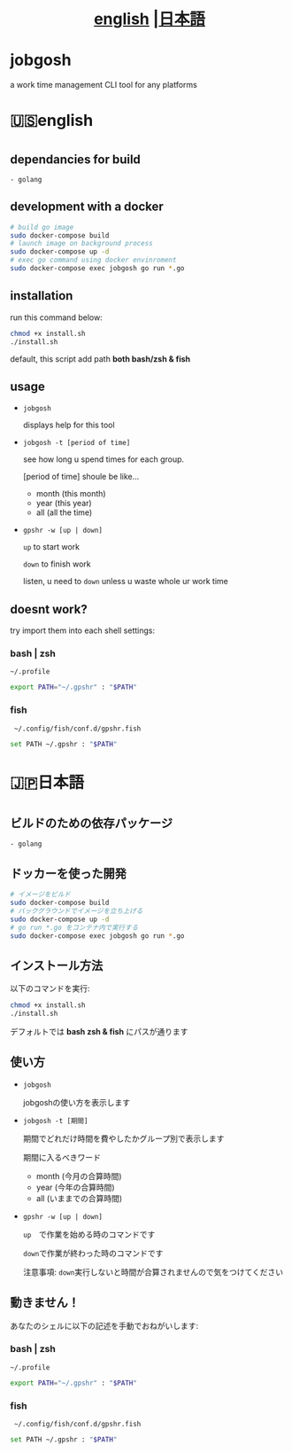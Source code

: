 <h1 align="center"> <a href="#english">english</a> |<a href="#japanese">日本語</a></h1>

<!-- ![README LOGO](_img/bak.png) -->
# jobgosh

a work time management CLI tool for any platforms

<h1 align="left" id="english"> 🇺🇸english<h1>

## dependancies for build

    - golang

## development with a docker
```bash
# build go image
sudo docker-compose build
# launch image on background process
sudo docker-compose up -d
# exec go command using docker envinroment
sudo docker-compose exec jobgosh go run *.go
```

## installation

run this command below:

```bash
chmod +x install.sh
./install.sh
```
default, this script add path **both bash/zsh & fish**

## usage

- ```jobgosh``` 

    displays help for this tool

- ```jobgosh -t [period of time]``` 

    see how long u spend times for each group.

    [period of time] shoule be like...

    - month (this month)
    - year (this year)
    - all (all the time)

- ```gpshr -w [up | down]``` 

    ```up``` to start work

    ```down``` to finish work

    listen, u need to ```down``` unless u waste whole ur work time


## doesnt work? 
try import them into each shell settings:
### bash | zsh

``` ~/.profile ```

```bash
export PATH="~/.gpshr" : "$PATH" 
```

### fish
    
``` ~/.config/fish/conf.d/gpshr.fish```

```bash
set PATH ~/.gpshr : "$PATH" 
```


<h1 align="left" id="japanese"> 🇯🇵日本語<h1>

## ビルドのための依存パッケージ

    - golang

## ドッカーを使った開発
```bash
# イメージをビルド
sudo docker-compose build
# バックグラウンドでイメージを立ち上げる
sudo docker-compose up -d
# go run *.go をコンテナ内で実行する
sudo docker-compose exec jobgosh go run *.go
```

## インストール方法

以下のコマンドを実行:

```bash
chmod +x install.sh
./install.sh
```
デフォルトでは **bash zsh & fish** にパスが通ります

## 使い方

- ```jobgosh``` 

    jobgoshの使い方を表示します

- ```jobgosh -t [期間]``` 

    期間でどれだけ時間を費やしたかグループ別で表示します

    期間に入るべきワード

    - month (今月の合算時間)
    - year (今年の合算時間)
    - all (いままでの合算時間)

- ```gpshr -w [up | down]``` 

    ```up```　で作業を始める時のコマンドです

    ```down```で作業が終わった時のコマンドです

    注意事項: ```down```実行しないと時間が合算されませんので気をつけてください


## 動きません！
あなたのシェルに以下の記述を手動でおねがいします:
### bash | zsh

``` ~/.profile ```

```bash
export PATH="~/.gpshr" : "$PATH" 
```

### fish
    
``` ~/.config/fish/conf.d/gpshr.fish```

```bash
set PATH ~/.gpshr : "$PATH" 
```
